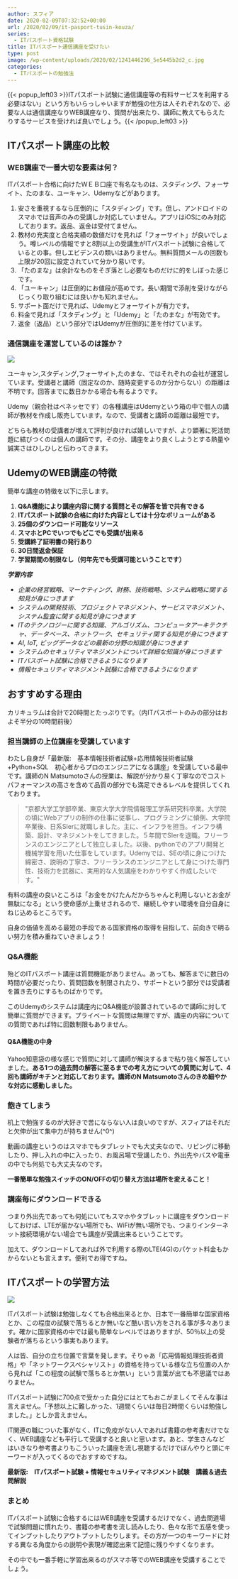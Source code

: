 ```yaml
---
author: スフィア
date: 2020-02-09T07:32:52+00:00
url: /2020/02/09/it-pasport-tusin-kouza/
series:
  - ITパスポート資格試験
title: ITパスポート通信講座を受けたい
type: post
image: /wp-content/uploads/2020/02/1241446296_5e5445b2d2_c.jpg
categories:
  - ITパスポートの勉強法
---
```

{{< popup_left03 >}}ITパスポート試験に通信講座等の有料サービスを利用する必要はない」という方もいらっしゃいますが勉強の仕方は人それぞれなので、必要な人は通信講座なりWEB講座なり、質問が出来たり、講師に教えてもらえたりするサービスを受ければ良いでしょう。{{< /popup_left03 >}}

## ITパスポート講座の比較

### WEB講座で一番大切な要素は何？
ITパスポート合格に向けたＷＥＢ口座で有名なものは、スタディング、フォーサイト、たのまな、ユーキャン、Udemyなどがあります。　　　

  1. 安さを重視するなら圧倒的に「スタディング」です。但し、アンドロイドのスマホでは音声のみの受講しか対応していません。アプリはiOSにのみ対応しております。返品、返金は受付てません。
  2. 教材の充実度と合格実績の数値だけを見れば「フォーサイト」が良いでしょう。噂レベルの情報ですと8割以上の受講生がITパスポート試験に合格しているとの事。但しエビデンスの類いはありません。無料質問メールの回数も上限が20回に設定されていて分かり易いです。
  3. 「たのまな」は余計なものをそぎ落とし必要なものだけに的をしぼった感じです。
  4. 「ユーキャン」は圧倒的にお値段が高めです。長い期間で添削を受けながらじっくり取り組むには良いかも知れません。
  5. サポート面だけで見れば、Udemyとフォーサイトが有力です。
  6. 料金で見れば「スタディング」と「Udemy」と「たのまな」が有効です。
  7. 返金（返品）という部分ではUdemyが圧倒的に差を付けています。

### 通信講座を運営しているのは誰か？

![](/wp-content/uploads/2020/02/man-wearing-gray-dress-shirt-and-blue-jeans-3184317-300x200.jpg)


ユーキャン,スタディング,フォーサイト,たのまな、ではそれぞれの会社が運営しています。受講者と講師（固定なのか、随時変更するのか分からない）の距離は不明です。回答までに数日かかる場合も有るようです。

Udemy（親会社はベネッセです）の各種講座はUdemyという箱の中で個人の講師が教材を作成し販売しています。なので、受講者と講師の距離は最短です。

どちらも教材の受講者が増えて評判が良ければ嬉しいですが、より顕著に死活問題に結びつくのは個人の講師です。その分、講座をより良くしようとする熱量や誠実さはひしひしと伝わってきます。

## UdemyのWEB講座の特徴

簡単な講座の特徴を以下に示します。

  1. **Q&A機能により講座内容に関する質問とその解答を皆で共有できる**
  2. **ITパスポート試験の合格に向けた内容としては十分なボリュームがある**
  3. **25個のダウンロード可能なリソース**
  4. **スマホとPCでいつでもどこでも受講が出来る**
  5. **受講終了証明書の発行あり**
  6. **30日間返金保証**
  7. **学習期間の制限なし（何年先でも受講可能ということです）**

<div class="what-you-get__title ">
  <em><strong>学習内容</strong></em>
</div>

<ul class="what-you-get__items ">
  <li class="what-you-get__item what-you-get__item--columns">
    <em><span class="udi udi-check what-you-get__icon"></span><span class="what-you-get__text">企業の経営戦略、マーケティング、財務、技術戦略、システム戦略に関する知見が身につきます</span></em>
  </li>
  <li class="what-you-get__item what-you-get__item--columns">
    <em><span class="udi udi-check what-you-get__icon"></span><span class="what-you-get__text">システムの開発技術、プロジェクトマネジメント、サービスマネジメント、システム監査に関する知見が身につきます</span></em>
  </li>
  <li class="what-you-get__item what-you-get__item--columns">
    <em><span class="udi udi-check what-you-get__icon"></span><span class="what-you-get__text">ITのテクノロジーに関する知識、アルゴリズム、コンピュータアーキテクチャ、データベース、ネットワーク、セキュリティ関する知見が身につきます</span></em>
  </li>
  <li class="what-you-get__item what-you-get__item--columns">
    <em><span class="udi udi-check what-you-get__icon"></span><span class="what-you-get__text">AI, IoT, ビッグデータなどの最新の分野の知識が身につきます</span></em>
  </li>
  <li class="what-you-get__item what-you-get__item--columns">
    <em><span class="udi udi-check what-you-get__icon"></span><span class="what-you-get__text">システムのセキュリティマネジメントについて詳細な知識が身につきます</span></em>
  </li>
  <li class="what-you-get__item what-you-get__item--columns">
    <em><span class="udi udi-check what-you-get__icon"></span><span class="what-you-get__text">ITパスポート試験に合格できるようになります</span></em>
  </li>
  <li class="what-you-get__item what-you-get__item--columns">
    <em><span class="udi udi-check what-you-get__icon"></span><span class="what-you-get__text">情報セキュリティマネジメント試験に合格できるようになります</span></em>
  </li>
</ul>

## <span id="i-2">おすすめする理由</span>

カリキュラムは合計で20時間とたっぷりです。（内ITパスポートのみの部分はおよそ半分の10時間前後）

### <span id="i-3"><strong>担当講師の上位講座を受講しています</strong></span>

わたし自身が「<span class="line-pink">最新版:　基本情報技術者試験+応用情報技術者試験+Python+SQL　初心者からプロのエンジニアになる講座」</span>を受講している最中です。講師のN Matsumotoさんの授業は、解説が分かり易く丁寧なのでコストパフォーマンスの高さを含めて品質の部分でも満足できるレベルを提供してくれております。


> "京都大学工学部卒業、東京大学大学院情報理工学系研究科卒業。大学院の頃にWebアプリの制作の仕事に従事し、プログラミングに傾倒、大学院卒業後、日系SIerに就職しました。主に、インフラを担当。インフラ構築、設計、マネジメントをしてきました。５年間でSIerを退職。フリーランスのエンジニアとして独立しました。以後、pythonでのアプリ開発と機械学習を用いた仕事をしています。Udemyでは、SEの頃に身につけた綿密さ、説明の丁寧さ、フリーランスのエンジニアとして身につけた専門性、技術力を武器に、実用的な人気講座をわかりやすく作成したいです。"



<span class="line-blue">有料の講座の良いところは「お金をかけたんだからちゃんと利用しないとお金が無駄になる」という使命感が上乗せされるので、継続しやすい環境を自分自身にねじ込めるところです。</span>

自身の価値を高める最短の手段である国家資格の取得を目指して、前向きで明るい努力を積み重ねていきましょう！

### <span id="QA">Q&A機能</span>

殆どのITパスポート講座は<span class="line-pink">質問機能がありません</span>。あっても、<span class="line-pink">解答までに数日の時間が必要</span>だったり、<span class="line-pink">質問回数を制限</span>されたり、サポートという部分では<span class="line-yellow">受講者を置き去りにするものばかり</span>です。

このUdemyのシステムは講座内にQ&A機能が設置されているので講師に対して簡単に質問ができます。プライベートな質問は無理ですが、講座の内容についての質問であれば特に回数制限もありません。

#### <span id="QA-2">Q&A機能の中身</span>

Yahoo知恵袋の様な感じで質問に対して講師が解決するまで粘り強く解答していました。**<span class="red">ある1つの過去問の解答に至るまでの考え方についての質問に対して、4回も講師がキチンと対応しております。講師のN Matsumotoさんのきめ細やかな対応に感動しました。</span>**

### <span id="i-4">飽きてしまう</span>

机上で勉強するのが大好きで苦にならない人は良いのですが、スフィアはそれだと欠伸が出て集中力が持ちません(^0^)

動画の講座というのはスマホでもタブレットでも大丈夫なので、リビングに移動したり、押し入れの中に入ったり、お風呂場で受講したり、外出先やバスや電車の中でも何処でも大丈夫なのです。

**一番簡単な勉強スイッチのON/OFFの切り替え方法は場所を変えること！**

### <span id="i-5">講座毎にダウンロードできる</span>

つまり外出先であっても何処にいてもスマホやタブレットに講座をダウンロードしておけば、LTEが届かない場所でも、WiFiが無い場所でも、つまり<span class="line-yellow">インターネット接続環境がない場合でも講座が受講出来る</span>ということです。

加えて、ダウンロードしてあれば外で利用する際のLTE(4G)のパケット料金もかからないとも言えます。便利でお得ですね。

## <span id="IT-2">ITパスポートの学習方法</span>

![](/wp-content/uploads/2020/02/women-wearing-white-long-sleeved-collared-shirt-holding-1037915-300x200.jpg)

ITパスポート試験は勉強しなくても合格出来るとか、日本で一番簡単な国家資格とか、この程度の試験で落ちるとか無いなど酷い言い方をされる事が多々あります。確かに国家資格の中では最も簡単なレベルではありますが、50％以上の受験者が落ちるという事実もあります。

人は皆、自分の立ち位置で言葉を発します。そりゃあ「応用情報処理技術者資格」や「ネットワークスペシャリスト」の資格を持っている様な立ち位置の人から見れば「この程度の試験で落ちるとか無い」という言葉が出ても不思議ではありません。

ITパスポート試験に700点で受かった自分にはとてもおこがましくてそんな事は言えません。「予想以上に難しかった、1週間くらいは毎日2時間くらいは勉強しました。」としか言えません。

IT関連の職についた事がなく、ITに免疫がない人であれば書籍の参考書だけでなく、WEB講座なども平行して受講すると良いと思います。あと、学生さんなどはいきなり参考書よりもこういった講座を流し視聴するだけでぼんやりと頭にキーワードが入ってくるのでおすすめですね。

<span class="a8ad 3b2TV26-g7-rPYFM6F"></span><script type="text/javascript" src="//statics.a8.net/ad/ad.js"></script><script type="text/javascript">a8adscript('body').showAd({"req": {"mat":"2ZH6XJ+E4HK0A+3L4M+BWGDT","alt":"商品リンク","id":"3b2TV26-g7-rPYFM6F"},"goods": {"ejp":"h"+"ttps://www.udemy.com/course/it-it-sf/","imu":"h"+"ttps://i.udemycdn.com/course/240x135/2508650_374e_8.jpg"}});</script>
<strong>最新版:　ITパスポート試験 + 情報セキュリティマネジメント試験　講義＆過去問解説</strong>

### <span id="i-6">まとめ</span>

ITパスポート試験に合格するにはWEB講座を受講するだけでなく、過去問道場で試験問題に慣れたり、書籍の参考書を流し読みしたり、色々な形で五感を使ってインプットしたりアウトプットしたりします。その方が一つのキーワードに対する異なる角度からの説明や表現が確認出来て記憶に残りやすくなります。

その中でも一番手軽に学習出来るのがスマホ等でのWEB講座を受講することでしょう。
